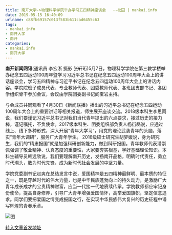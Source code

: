 ```yaml
---
title: 南开大学->物理科学学院举办学习五四精神座谈会   --校园 | nankai.info
date: 2019-05-15 16:40:09
urlname: c88fb69157c013f583b611cad6455c63
tags: 
- nankai.info
- 南开大学
- 南开
categories:
- nankai.info
- 南开大学
---
```



**南开新闻网讯**(通讯员 李宏浙 摄影 张轩珩)5月7日，物理科学学院在第三教学楼举办纪念五四运动100周年暨学习习近平总书记在纪念五四运动100周年大会上的讲话座谈会，学习五四精神与习近平书记在纪念五四运动100周年大会上的讲话内容。学院院班子成员代表、专业教师代表、团委教师代表、各班团支部书记、各团学组织骨干参加会议，会议由学院团委副书记阎宝岩主持。

与会成员共同观看了4月30日《新闻联播》播出的习近平总书记在纪念五四运动100周年大会上的重要讲话等相关报道，师生展开座谈交流。2018级本科生李思雨说，我们要谨记习近平总书记对我们当代青年提出的六点要求，接过历史的接力棒，谨记嘱托，不负使命。2017级本科生、团委组织部负责人杨衍磊说，应通过线上、线下多种形式，深入开展“青年大学习”，用党的理论武装青年的头脑，落实“青年大调研”，服务广大青年学生。 2016级硕士研究生胡梦媛说，身为研究生，我们的“精忠报国”就是加强科研创新能力，做到科研报国。青年教师代表潘崇佩强调了敬业精神、认真态度的重要性，大家要夯实根基，学好基础理论知识。本科生辅导员韩远欣说，我们要理解南开历史，发扬南开品格，明确时代责任，勇立时代潮头，敢为时代先锋，成为新时代社会发展的中坚力量。

学院党委副书记赵爽在总结发言中说，爱国精神是五四精神最鲜明、最本质的特征之一，既是穿越时代的伟大力量，也是中华民族蓬勃向上的持久动力，是激励广大青年成长成才的宝贵精神财富，应当一代接一代地赓续传承。学院教师都应牢记身份使命，提高自身修养，引导广大青年增强爱国情怀，高举爱国旗帜，坚定信念追求。同学们要把爱国之情变成报国之行，在实现中华民族伟大复兴的历史征程中谱写辉煌的青春乐章。



![图](http://news.nankai.edu.cn/pic/0/00/35/49/354944_837113.jpg)

[转入文章首发地址](http://news.nankai.edu.cn/qqxy/system/2019/05/15/000451616.shtml)